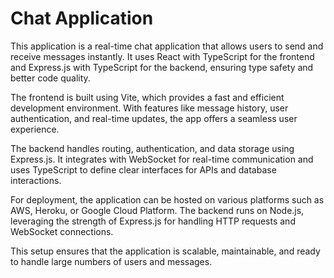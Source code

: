 # Chat Application

This application is a real-time chat application that allows users to send and receive messages instantly. It uses React with TypeScript for the frontend and Express.js with TypeScript for the backend, ensuring type safety and better code quality.

The frontend is built using Vite, which provides a fast and efficient development environment. With features like message history, user authentication, and real-time updates, the app offers a seamless user experience.

The backend handles routing, authentication, and data storage using Express.js. It integrates with WebSocket for real-time communication and uses TypeScript to define clear interfaces for APIs and database interactions.

For deployment, the application can be hosted on various platforms such as AWS, Heroku, or Google Cloud Platform. The backend runs on Node.js, leveraging the strength of Express.js for handling HTTP requests and WebSocket connections.

This setup ensures that the application is scalable, maintainable, and ready to handle large numbers of users and messages.
